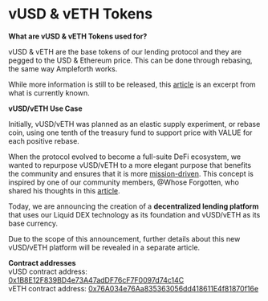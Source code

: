 # vUSD & vETH Tokens

**What are vUSD & vETH Tokens used for?**

vUSD & vETH are the base tokens of our lending protocol and they are pegged to the USD & Ethereum price. This can be done through rebasing, the same way Ampleforth works.  
  
While more information is still to be released, this [article](https://valuedefi.medium.com/value-defi-mid-october-mega-update-e958f6e67c1b) is an excerpt from what is currently known.

**vUSD/vETH Use Case**

Initially, vUSD/vETH was planned as an elastic supply experiment, or rebase coin, using one tenth of the treasury fund to support price with VALUE for each positive rebase.

When the protocol evolved to become a full-suite DeFi ecosystem, we wanted to repurpose vUSD/vETH to a more elegant purpose that benefits the community and ensures that it is more [mission-driven](https://valuedefi.io/vision-mission). This concept is inspired by one of our community members, @Whose Forgotten, who shared his thoughts in this [article](https://gov.valuedefi.io/t/vusd-veth-lending-that-changes-the-game/885).

Today, we are announcing the creation of a **decentralized lending platform** that uses our Liquid DEX technology as its foundation and vUSD/vETH as its base currency.

Due to the scope of this announcement, further details about this new vUSD/vETH platform will be revealed in a separate article.  
  
**Contract addresses**  
vUSD contract address: [0x1B8E12F839BD4e73A47adDF76cF7F0097d74c14C](https://etherscan.io/token/0x1B8E12F839BD4e73A47adDF76cF7F0097d74c14C)   
vETH contract address: [0x76A034e76Aa835363056dd418611E4f81870f16e](https://etherscan.io/token/0x76A034e76Aa835363056dd418611E4f81870f16e)

